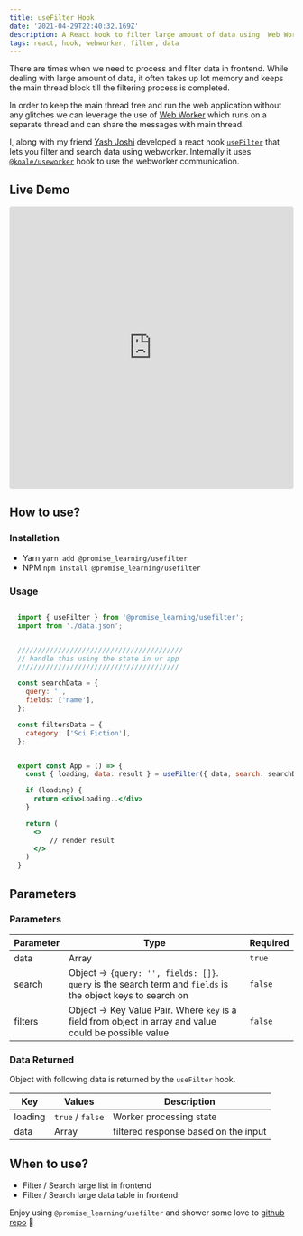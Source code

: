 ```yaml
---
title: useFilter Hook
date: '2021-04-29T22:40:32.169Z'
description: A React hook to filter large amount of data using  Web Worker.
tags: react, hook, webworker, filter, data
---
```


There are times when we need to process and filter data in frontend. While dealing with large amount of data, it often takes up lot memory and keeps the main thread block till the filtering process is completed. 

In order to keep the main thread free and run the web application without any glitches we can leverage the use of [Web Worker](https://developer.mozilla.org/en-US/docs/Web/API/Web_Workers_API/Using_web_workers) which runs on a separate thread and can share the messages with main thread.

I, along with my friend [Yash Joshi](https://twitter.com/jyash97) developed a react hook [`useFilter`](https://github.com/promise-learning/useFilter) that lets you filter and search data using webworker. Internally it uses [`@koale/useworker`](https://github.com/alewin/useWorker) hook to use the webworker communication.

## Live Demo

<iframe src="https://codesandbox.io/embed/usefilter-demo-skp0g?fontsize=14&hidenavigation=1&theme=dark"
     style="width:100%; height:500px; border:0; border-radius: 4px; overflow:hidden;"
     title="useFilter-demo"
     allow="accelerometer; ambient-light-sensor; camera; encrypted-media; geolocation; gyroscope; hid; microphone; midi; payment; usb; vr; xr-spatial-tracking"
     sandbox="allow-forms allow-modals allow-popups allow-presentation allow-same-origin allow-scripts"
   ></iframe>

## How to use?

### Installation

- Yarn `yarn add @promise_learning/usefilter`
- NPM `npm install @promise_learning/usefilter`

### Usage

```jsx

  import { useFilter } from '@promise_learning/usefilter';
  import from './data.json';


  /////////////////////////////////////////
  // handle this using the state in ur app
  ////////////////////////////////////////

  const searchData = {
    query: '',
    fields: ['name'],
  };

  const filtersData = {
    category: ['Sci Fiction'],
  };


  export const App = () => {
    const { loading, data: result } = useFilter({ data, search: searchData, filters: filterData });

    if (loading) {
      return <div>Loading..</div>
    }

    return (
      <>
          // render result
      </>
    )
  }
```

## Parameters

### Parameters

| Parameter | Type                                                                                                         | Required |
| --------- | ------------------------------------------------------------------------------------------------------------ | -------- |
| data      | Array                                                                                                        | `true`   |
| search    | Object -> `{query: '', fields: []}`. `query` is the search term and `fields` is the object keys to search on | `false`  |
| filters   | Object -> Key Value Pair. Where `key` is a field from object in array and value could be possible value      | `false`  |

### Data Returned

Object with following data is returned by the `useFilter` hook.

| Key     | Values           | Description                          |
| ------- | ---------------- | ------------------------------------ |
| loading | `true` / `false` | Worker processing state              |
| data    | Array            | filtered response based on the input |


## When to use?

* Filter / Search large list in frontend
* Filter / Search large data table in frontend

Enjoy using `@promise_learning/usefilter` and shower some love to [github repo](https://github.com/promise-learning/useFilter) 🎉